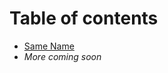 # Table of contents
* [Same Name](https://github.com/Ricky12Awesome/json-to-kotlin-generator/blob/master/example/same-name.md)
* *More coming soon*
